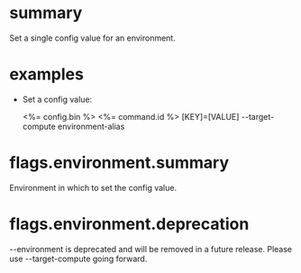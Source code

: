 # summary

Set a single config value for an environment.

# examples

- Set a config value:

  <%= config.bin %> <%= command.id %> [KEY]=[VALUE] --target-compute environment-alias

# flags.environment.summary

Environment in which to set the config value.

# flags.environment.deprecation

--environment is deprecated and will be removed in a future release. Please use --target-compute going forward.
